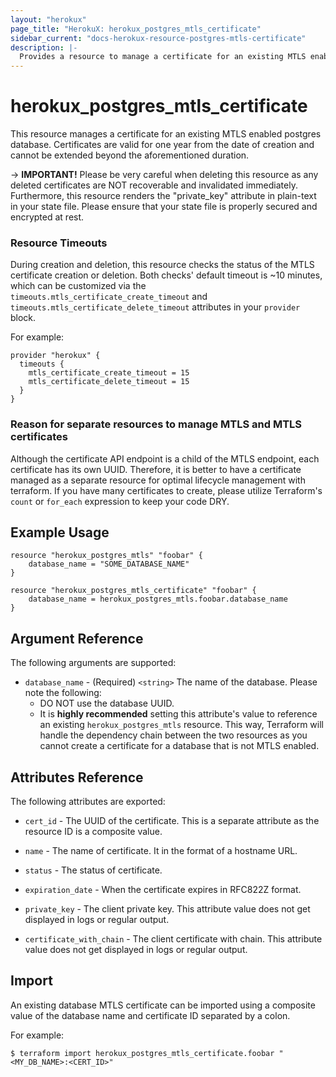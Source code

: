```yaml
---
layout: "herokux"
page_title: "HerokuX: herokux_postgres_mtls_certificate"
sidebar_current: "docs-herokux-resource-postgres-mtls-certificate"
description: |-
  Provides a resource to manage a certificate for an existing MTLS enabled postgres database
---
```


# herokux\_postgres\_mtls\_certificate

This resource manages a certificate for an existing MTLS enabled postgres database. Certificates are valid for one year from the date of creation and cannot be extended beyond the aforementioned duration.

-> **IMPORTANT!**
Please be very careful when deleting this resource as any deleted certificates are NOT recoverable and invalidated immediately.
Furthermore, this resource renders the "private_key" attribute in plain-text in your state file.
Please ensure that your state file is properly secured and encrypted at rest.

### Resource Timeouts
During creation and deletion, this resource checks the status of the MTLS certificate creation or deletion.
Both checks' default timeout is ~10 minutes, which can be customized via the `timeouts.mtls_certificate_create_timeout`
and `timeouts.mtls_certificate_delete_timeout` attributes in your `provider` block.

For example:

```hcl-terraform
provider "herokux" {
  timeouts {
    mtls_certificate_create_timeout = 15
    mtls_certificate_delete_timeout = 15
  }
}
```

### Reason for separate resources to manage MTLS and MTLS certificates
Although the certificate API endpoint is a child of the MTLS endpoint, each certificate has its own UUID. Therefore, it is better
to have a certificate managed as a separate resource for optimal lifecycle management with terraform. If you have many certificates
to create, please utilize Terraform's `count` or `for_each` expression to keep your code DRY.

## Example Usage

```hcl-terraform
resource "herokux_postgres_mtls" "foobar" {
	database_name = "SOME_DATABASE_NAME"
}

resource "herokux_postgres_mtls_certificate" "foobar" {
	database_name = herokux_postgres_mtls.foobar.database_name
}
```

## Argument Reference

The following arguments are supported:

* `database_name` - (Required) `<string>` The name of the database. Please note the following:
    * DO NOT use the database UUID.
    * It is **highly recommended** setting this attribute's value to reference an existing `herokux_postgres_mtls` resource.
    This way, Terraform will handle the dependency chain between the two resources as you cannot create a certificate for
    a database that is not MTLS enabled.

## Attributes Reference

The following attributes are exported:

* `cert_id` - The UUID of the certificate. This is a separate attribute as the resource ID is a composite value.

* `name` - The name of certificate. It in the format of a hostname URL.

* `status` - The status of certificate.

* `expiration_date` - When the certificate expires in RFC822Z format.

* `private_key` - The client private key. This attribute value does not get displayed in logs or regular output.

* `certificate_with_chain` - The client certificate with chain. This attribute value does not get displayed in logs
or regular output.

## Import

An existing database MTLS certificate can be imported using a composite value
of the database name and certificate ID separated by a colon.

For example:

```shell script
$ terraform import herokux_postgres_mtls_certificate.foobar "<MY_DB_NAME>:<CERT_ID>"
```
